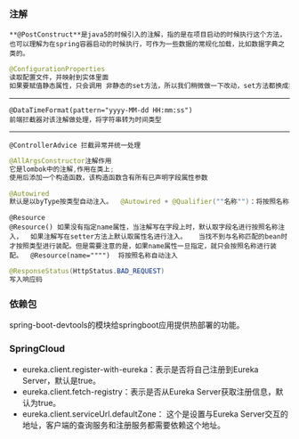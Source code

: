 ### 注解

```
**@PostConstruct**是java5的时候引入的注解，指的是在项目启动的时候执行这个方法，也可以理解为在spring容器启动的时候执行，可作为一些数据的常规化加载，比如数据字典之类的。
```

```java
@ConfigurationProperties
读取配置文件，并映射到实体里面
如果要赋值静态属性，只会调用 非静态的set方法，所以我们稍微做一下改动，set方法都换成非静态的就可以了
```

--------

```
@DataTimeFormat(pattern="yyyy-MM-dd HH:mm:ss")
前端拦截器对该注解做处理，将字符串转为时间类型
```

-------

```
@ControllerAdvice 拦截异常并统一处理
```

```java
@AllArgsConstructor注解作用
它是lombok中的注解,作用在类上;
使用后添加一个构造函数，该构造函数含有所有已声明字段属性参数
```

```java
@Autowired
默认是以byType按类型自动注入。  @Autowired + @Qualifier(""名称"")：将按照名称自动注入   
```

```
@Resource
@Resource() 如果没有指定name属性，当注解写在字段上时，默认取字段名进行按照名称注入，  如果注解写在setter方法上默认取属性名进行注入。   当找不到与名称匹配的bean时才按照类型进行装配。但是需要注意的是，如果name属性一旦指定，就只会按照名称进行装配。  @Resource(name="""")  将按照名称自动注入
```

```java
@ResponseStatus(HttpStatus.BAD_REQUEST)
写入响应码
```



### 依赖包

spring-boot-devtools的模块给springboot应用提供热部署的功能。

### SpringCloud

- eureka.client.register-with-eureka：表示是否将自己注册到Eureka Server，默认是true。
- eureka.client.fetch-registry：表示是否从Eureka Server获取注册信息，默认为true。
- eureka.client.serviceUrl.defaultZone： 这个是设置与Eureka Server交互的地址，客户端的查询服务和注册服务都需要依赖这个地址。